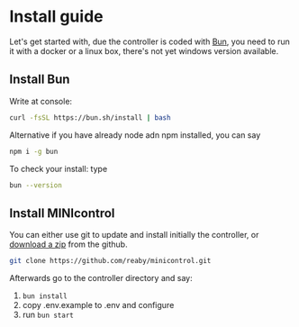 # Install guide

Let's get started with, due the controller is coded with [Bun](https://bun.sh), you need to run it with a docker or a linux box, there's not yet windows version available.

## Install Bun 

Write at console:
```bash
curl -fsSL https://bun.sh/install | bash
```

Alternative if you have already node adn npm installed, you can say

```bash
npm i -g bun
```

To check your install: type
```bash
bun --version
```

## Install MINIcontrol

You can either use git to update and install initially the controller, or [download a zip](https://github.com/reaby/minicontrol.git) from the github.

```bash
git clone https://github.com/reaby/minicontrol.git
```

Afterwards go to the controller directory and say:
1. `bun install`
2. copy .env.example to .env and configure
3. run `bun start`
